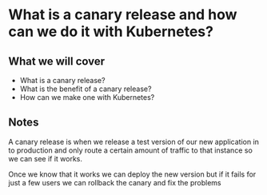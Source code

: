 # What is a canary release and how can we do it with Kubernetes?

## What we will cover

- What is a canary release?
- What is the benefit of a canary release?
- How can we make one with Kubernetes?

## Notes

A canary release is when we release a test version of our new application in to production and only
route a certain amount of traffic to that instance so we can see if it works.

Once we know that it works we can deploy the new version but if it fails for just a few users
we can rollback the canary and fix the problems

